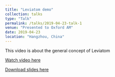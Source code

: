 ```yaml
---
title: "Leviatom demo" 
collection: talks
type: "Talk"
permalink: /talks/2019-04-23-talk-1
venue: "Presented to Oxford AM"
date: 2019-04-23
location: "Hangzhou, China"
---
```


This video is about the general concept of Leviatom

[Watch video here](https://www.youtube.com/watch?v=2aTlO0TQuy0&feature=youtu.be)

[Download slides here](http://academicpages.github.io/files/leviatom-demo.pptx)
